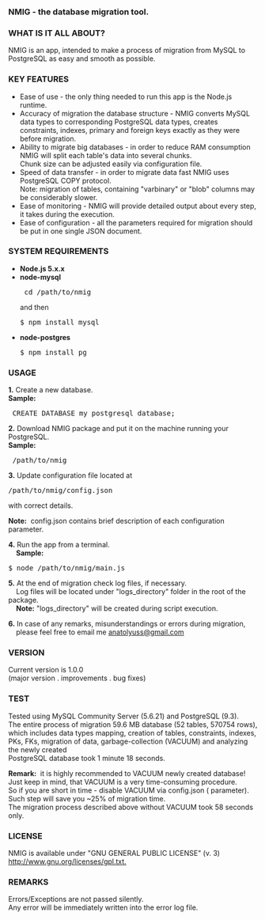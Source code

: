 <h3>NMIG - the database migration tool.</h3>

<h3>WHAT IS IT ALL ABOUT?</h3>
<p>NMIG is an app, intended to make a process of migration
from MySQL to PostgreSQL as easy and smooth as possible.</p>

<h3>KEY FEATURES</h3>
<ul>
<li> Ease of use - the only thing needed to run this app is the Node.js runtime.</li>
<li> Accuracy of migration the database structure - NMIG converts
   MySQL data types to corresponding PostgreSQL data types, creates constraints,
   indexes, primary and foreign keys exactly as they were before migration.</li>

<li>Ability to migrate big databases - in order to reduce RAM consumption NMIG will split each table's data into several chunks. <br />
Chunk size can be adjusted easily via configuration file.</li>

<li> Speed of data transfer - in order to migrate data fast NMIG uses PostgreSQL COPY protocol.<br />
   Note: migration of tables, containing "varbinary" or "blob" columns may be considerably slower.</li>

<li>Ease of monitoring - NMIG will provide detailed output about every step, it takes during the execution.</li>
<li>
 Ease of configuration - all the parameters required for migration should be put in one single JSON document.
 </li>
</ul>

<h3>SYSTEM REQUIREMENTS</h3>
<ul>
<li> <b>Node.js 5.x.x</b></li>
<li> <b>node-mysql</b> <p><pre> cd /path/to/nmig</pre> and then <pre>$ npm install mysql</pre></p> </li>
<li> <b>node-postgres</b> <p><pre>$ npm install pg</pre></p> </li>
</ul>

<h3>USAGE</h3>
<p><b>1.</b> Create a new database.<br />
   <b>Sample:</b>&nbsp;<pre> CREATE DATABASE my_postgresql_database;</pre></p>

<p><b>2.</b> Download NMIG package and put it on the machine running your PostgreSQL.<br />
   <b>Sample:</b>&nbsp;<pre> /path/to/nmig</pre></p>

<p><b>3.</b> Update configuration file located at <pre>/path/to/nmig/config.json</pre> with correct details.<br /></p>
   <p><b>Note:</b>&nbsp; config.json contains brief description of each configuration parameter.</p>

<p><b>4.</b> Run the app from a terminal.<br />
   &nbsp;&nbsp;&nbsp;&nbsp;<b>Sample:</b> &nbsp;<pre>$ node /path/to/nmig/main.js</pre></p>

<p><b>5.</b> At the end of migration check log files, if necessary.<br />&nbsp;&nbsp;&nbsp;
   Log files will be located under "logs_directory" folder in the root of the package.<br />&nbsp;&nbsp;&nbsp;
   <b>Note:</b> "logs_directory" will be created during script execution.</p>


<p><b>6.</b> In case of any remarks, misunderstandings or errors during migration,<br /> &nbsp;&nbsp;&nbsp;
   please feel free to email me
   <a href="mailto:anatolyuss@gmail.com?subject=FromMySqlToPostgreSql">anatolyuss@gmail.com</a></p>

<h3>VERSION</h3>
<p>Current version is 1.0.0<br />
(major version . improvements . bug fixes)</p>


<h3>TEST</h3>
<p>Tested using MySQL Community Server (5.6.21) and PostgreSQL (9.3).<br />
The entire process of migration 59.6 MB database (52 tables, 570754 rows),<br />
which includes data types mapping, creation of tables, constraints, indexes, <br />
PKs, FKs, migration of data, garbage-collection (VACUUM) and analyzing the newly created <br />
PostgreSQL database took 1 minute 18 seconds.</p>
<p>
<b>Remark:</b>&nbsp; it is highly recommended to VACUUM newly created database! <br /> 
Just keep in mind, that VACUUM is a very time-consuming procedure. <br />
So if you are short in time - disable VACUUM via config.json (<no_vacuum> parameter).
Such step will save you ~25% of migration time. <br />
The migration process described above without VACUUM took 58 seconds only.
</p>

<h3>LICENSE</h3>
<p>NMIG is available under "GNU GENERAL PUBLIC LICENSE" (v. 3) <br />
<a href="http://www.gnu.org/licenses/gpl.txt">http://www.gnu.org/licenses/gpl.txt.</a></p>


<h3>REMARKS</h3>
<p>Errors/Exceptions are not passed silently.<br />
Any error will be immediately written into the error log file.</p>
